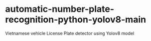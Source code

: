 # automatic-number-plate-recognition-python-yolov8-main
 Vietnamese vehicle License Plate detector using Yolov8 model
